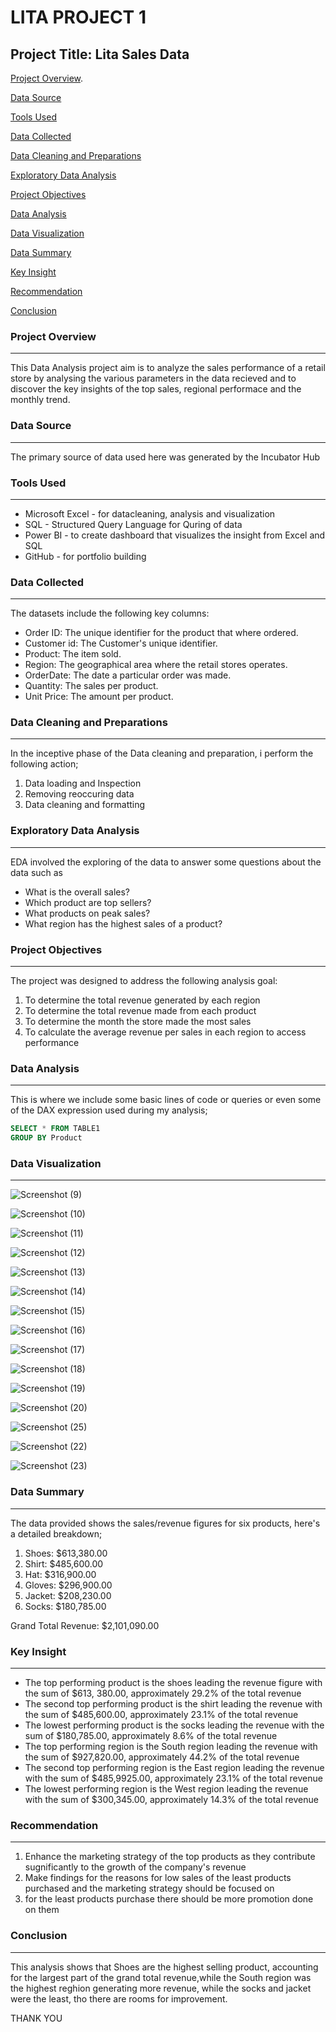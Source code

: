 # LITA PROJECT 1
## Project Title: Lita Sales Data

[Project Overview](#project-overview).

[Data Source](#data-source)

[Tools Used](#tools-used)

[Data Collected](data-collected)

[Data Cleaning and Preparations](#data-cleaning-and-prearation)

[Exploratory Data Analysis](#exploratory-data-analysis)

[Project Objectives](#project-objectives)

[Data Analysis](#data-analysis)

[Data Visualization](#data-visualization)

[Data Summary](#data-summary)

[Key Insight](#key-insight)

[Recommendation](#recommendation)

[Conclusion](#conclusion)
 
### Project Overview
---
This Data Analysis project aim is to analyze the sales performance of a retail store by analysing the various parameters in the data recieved and to discover the key insights of the top sales, regional performace and the monthly trend.

### Data Source
---
The primary source of data used here was generated by the Incubator Hub

### Tools Used
---
- Microsoft Excel - for datacleaning, analysis and visualization
- SQL - Structured Query Language for Quring of data
- Power BI - to create dashboard that visualizes the insight from Excel and SQL
- GitHub - for portfolio building

### Data Collected
---
  The datasets include the following key columns:
  - Order ID: The unique identifier for the product that where ordered.
  - Customer id: The Customer's unique identifier.
  - Product: The item sold.
  - Region: The geographical area where the retail stores operates.
  - OrderDate: The date a particular order was made.
  - Quantity: The sales per product.
  - Unit Price: The amount per product.

 ### Data Cleaning and Preparations
 ---
  In the inceptive phase of the Data cleaning and preparation, i perform the following action;
  1. Data loading and Inspection
  2. Removing reoccuring data
  3. Data cleaning and formatting

### Exploratory Data Analysis
---
  EDA involved the exploring of the data to answer some questions about the data such as
  - What is the overall sales?
  - Which product are top sellers?
  - What products on peak sales?
  - What region has the highest sales of a product?
 
 ### Project Objectives
 ---
 The project was designed to address the following analysis goal:
 1. To determine the total revenue generated by each region
 2. To determine the total revenue made from each product
 3. To determine the month the store made the most sales
 4. To calculate the average revenue per sales in each region to access performance

### Data Analysis
---
This is where we include some basic lines of code or queries or even some of the DAX expression used during my analysis;

```SQL
SELECT * FROM TABLE1
GROUP BY Product
```

### Data Visualization
---
![Screenshot (9)](https://github.com/user-attachments/assets/87f18e41-ba5d-4bde-b7f0-baede502d498)

![Screenshot (10)](https://github.com/user-attachments/assets/8ee72ab3-a697-4775-99b8-eb918615e9f0)

![Screenshot (11)](https://github.com/user-attachments/assets/c08fd1e1-44e7-4719-b043-0fb73d0dfb2e)

![Screenshot (12)](https://github.com/user-attachments/assets/a09ea794-f52c-48f4-96d7-5ba42b660efc)

![Screenshot (13)](https://github.com/user-attachments/assets/633402c8-5189-4832-b925-70e43c55b195)

![Screenshot (14)](https://github.com/user-attachments/assets/60561ea1-4b56-4fd6-a671-9222433f4cb1)

![Screenshot (15)](https://github.com/user-attachments/assets/e3cc11eb-4d37-44ef-98a9-c70676fb2372)

![Screenshot (16)](https://github.com/user-attachments/assets/72349917-9667-4c29-8bb9-d916e2bcda7a)

![Screenshot (17)](https://github.com/user-attachments/assets/042e6469-4c77-4645-a8d5-317195e9f6ad)

![Screenshot (18)](https://github.com/user-attachments/assets/76c056ab-d9bf-4eb0-b78e-58580098bb8f)

![Screenshot (19)](https://github.com/user-attachments/assets/5c3a560d-7b93-4cf6-85f7-2e52bf489568)

![Screenshot (20)](https://github.com/user-attachments/assets/4e3e5c23-e3d2-4af4-a15e-e0880344a6e9)

![Screenshot (25)](https://github.com/user-attachments/assets/5803b7ce-cfdf-4d51-9a68-33e5be60f444)

![Screenshot (22)](https://github.com/user-attachments/assets/b04c00a6-aa68-49f0-83f8-5916deb4adc8)

![Screenshot (23)](https://github.com/user-attachments/assets/a95cbf14-f430-4c1e-b825-7e995e70e8ae)

### Data Summary
---
The data provided shows the sales/revenue figures for six products, here's a detailed breakdown;
1. Shoes: $613,380.00
2. Shirt: $485,600.00
3. Hat: $316,900.00
4. Gloves: $296,900.00
5. Jacket: $208,230.00
6. Socks: $180,785.00

Grand Total Revenue: $2,101,090.00

### Key Insight
---
- The top performing product is the shoes leading the revenue figure with the sum of $613, 380.00, approximately 29.2% of the total revenue
- The second top performing product is the shirt leading the revenue with the sum of $485,600.00, approximately 23.1% of the total revenue
- The lowest performing product is the socks leading the revenue with the sum of $180,785.00, approximately 8.6% of the total revenue
- The top performing region is the South region leading the revenue with the sum of $927,820.00, approximately 44.2% of the total revenue
- The second top performing region is the East region leading the revenue with the sum of $485,9925.00, approximately 23.1% of the total revenue
- The lowest performing region is the West region leading the revenue with the sum of $300,345.00, approximately 14.3% of the total revenue

### Recommendation
---
1. Enhance the marketing strategy of the top products as they contribute sugnificantly to the growth of the company's revenue
2. Make findings for the reasons for low sales of the least products purchased and the marketing strategy should be focused on
3. for the least products purchase there should be more promotion done on them

### Conclusion
---
This analysis shows that Shoes are the highest selling product, accounting for the largest part of the grand total revenue,while the South region was the highest reghion generating more revenue, while the socks and jacket were the least, tho there are rooms for improvement.

THANK YOU


















